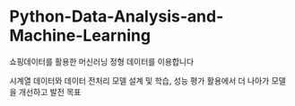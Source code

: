 # Python-Data-Analysis-and-Machine-Learning


쇼핑데이터를 활용한 머신러닝 
정형 데이터를 이용합니다 

시계열 데이터와 데이터 전처리 
모델 설계 및 학습, 성능 평가
활용에서 더 나아가 모델을 개선하고 발전 목표 
